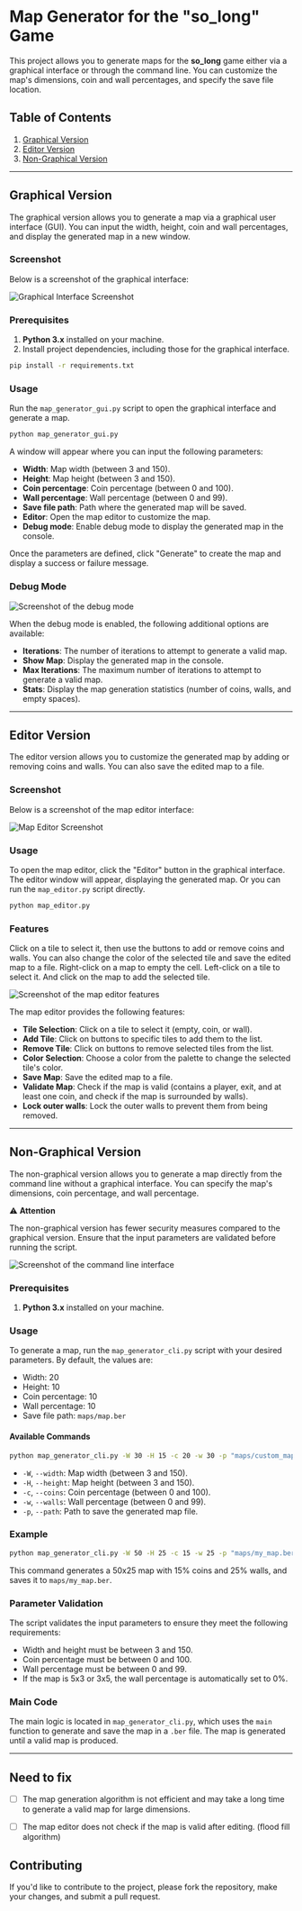 # Map Generator for the "so_long" Game

This project allows you to generate maps for the **so_long** game either via a graphical interface or through the command line. You can customize the map's dimensions, coin and wall percentages, and specify the save file location.

## Table of Contents

1. [Graphical Version](#graphical-version)
2. [Editor Version](#editor-version)
3. [Non-Graphical Version](#non-graphical-version)

---

## Graphical Version

The graphical version allows you to generate a map via a graphical user interface (GUI). You can input the width, height, coin and wall percentages, and display the generated map in a new window.

### Screenshot

Below is a screenshot of the graphical interface:

![Graphical Interface Screenshot](img/gui.png)

### Prerequisites

1. **Python 3.x** installed on your machine.
2. Install project dependencies, including those for the graphical interface.

```bash
pip install -r requirements.txt
```

### Usage

Run the `map_generator_gui.py` script to open the graphical interface and generate a map.

```bash
python map_generator_gui.py
```

A window will appear where you can input the following parameters:

- **Width**: Map width (between 3 and 150).
- **Height**: Map height (between 3 and 150).
- **Coin percentage**: Coin percentage (between 0 and 100).
- **Wall percentage**: Wall percentage (between 0 and 99).
- **Save file path**: Path where the generated map will be saved.
- **Editor**: Open the map editor to customize the map.
- **Debug mode**: Enable debug mode to display the generated map in the console.

Once the parameters are defined, click "Generate" to create the map and display a success or failure message.

### Debug Mode

![Screenshot of the debug mode](img/gui_debug.png)

When the debug mode is enabled, the following additional options are available:

- **Iterations**: The number of iterations to attempt to generate a valid map.
- **Show Map**: Display the generated map in the console.
- **Max Iterations**: The maximum number of iterations to attempt to generate a valid map.
- **Stats**: Display the map generation statistics (number of coins, walls, and empty spaces).

---

## Editor Version

The editor version allows you to customize the generated map by adding or removing coins and walls. You can also save the edited map to a file.

### Screenshot

Below is a screenshot of the map editor interface:

![Map Editor Screenshot](img/editor.png)

### Usage

To open the map editor, click the "Editor" button in the graphical interface. The editor window will appear, displaying the generated map.
Or you can run the `map_editor.py` script directly.

```bash
python map_editor.py
```

### Features

Click on a tile to select it, then use the buttons to add or remove coins and walls. You can also change the color of the selected tile and save the edited map to a file.
Right-click on a map to empty the cell.
Left-click on a tile to select it. And click on the map to add the selected tile.

![Screenshot of the map editor features](img/editor_features.png)

The map editor provides the following features:

- **Tile Selection**: Click on a tile to select it (empty, coin, or wall).
- **Add Tile**: Click on buttons to specific tiles to add them to the list.
- **Remove Tile**: Click on buttons to remove selected tiles from the list.
- **Color Selection**: Choose a color from the palette to change the selected tile's color.
- **Save Map**: Save the edited map to a file.
- **Validate Map**: Check if the map is valid (contains a player, exit, and at least one coin, and check if the map is surrounded by walls).
- **Lock outer walls**: Lock the outer walls to prevent them from being removed.

---

## Non-Graphical Version

The non-graphical version allows you to generate a map directly from the command line without a graphical interface. You can specify the map's dimensions, coin percentage, and wall percentage.

⚠️ **Attention**

The non-graphical version has fewer security measures compared to the graphical version. Ensure that the input parameters are validated before running the script.

![Screenshot of the command line interface](img/cli.png)

### Prerequisites

1. **Python 3.x** installed on your machine.

### Usage

To generate a map, run the `map_generator_cli.py` script with your desired parameters. By default, the values are:

- Width: 20
- Height: 10
- Coin percentage: 10
- Wall percentage: 10
- Save file path: `maps/map.ber`

#### Available Commands

```bash
python map_generator_cli.py -W 30 -H 15 -c 20 -w 30 -p "maps/custom_map.ber"
```

- `-W`, `--width`: Map width (between 3 and 150).
- `-H`, `--height`: Map height (between 3 and 150).
- `-c`, `--coins`: Coin percentage (between 0 and 100).
- `-w`, `--walls`: Wall percentage (between 0 and 99).
- `-p`, `--path`: Path to save the generated map file.

### Example

```bash
python map_generator_cli.py -W 50 -H 25 -c 15 -w 25 -p "maps/my_map.ber"
```

This command generates a 50x25 map with 15% coins and 25% walls, and saves it to `maps/my_map.ber`.

### Parameter Validation

The script validates the input parameters to ensure they meet the following requirements:

- Width and height must be between 3 and 150.
- Coin percentage must be between 0 and 100.
- Wall percentage must be between 0 and 99.
- If the map is 5x3 or 3x5, the wall percentage is automatically set to 0%.

### Main Code

The main logic is located in `map_generator_cli.py`, which uses the `main` function to generate and save the map in a `.ber` file. The map is generated until a valid map is produced.

---

## Need to fix
- [ ] The map generation algorithm is not efficient and may take a long time to generate a valid map for large dimensions.
- [ ] The map editor does not check if the map is valid after editing. (flood fill algorithm)


## Contributing

If you'd like to contribute to the project, please fork the repository, make your changes, and submit a pull request.
